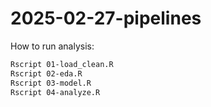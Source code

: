 # 2025-02-27-pipelines

How to run analysis:

```bash
Rscript 01-load_clean.R
Rscript 02-eda.R
Rscript 03-model.R
Rscript 04-analyze.R
```
